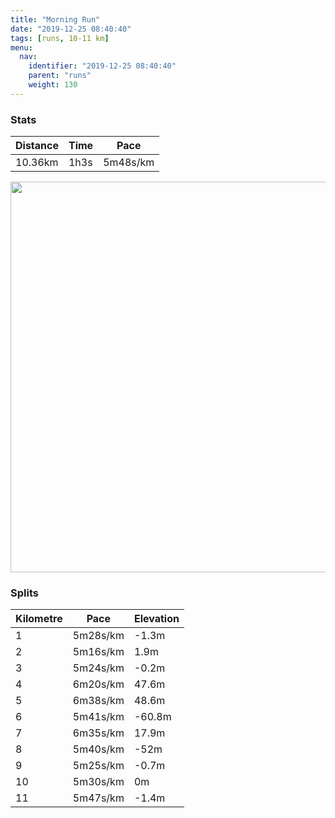 ```yaml
---
title: "Morning Run"
date: "2019-12-25 08:40:40"
tags: [runs, 10-11 km]
menu:
  nav:
    identifier: "2019-12-25 08:40:40"
    parent: "runs"
    weight: 130
---
```


### Stats

| Distance | Time | Pace |
|----------|------|------|
|10.36km|1h3s|5m48s/km|

<img src='https://maps.googleapis.com/maps/api/staticmap?maptype=terrain&path=enc:off`Gk}avCLVP~@Tf@j@j@HBLTJj@?d@H`ANf@p@xAh@r@n@lARA`@YLEj@@PLq@pAAZ^j@NbB@pEHvFFx@?z@JrAAf@Dd@`@z@Z~@^z@nAtE`A~CTh@^j@Tj@`@p@`@dA\n@FpACr@THFPGJMDCFNj@CpAOXo@l@o@x@Lz@\l@t@r@b@hA|@vABl@HVd@d@`@DPJpCdER|@`@h@fCzD|DbHPXd@^VZlA|ChBfE^fAv@xAn@bBPv@|@rBBLC|A@lBT|CEhAUdA]p@yBbC_@h@}A|@y@T{B`@SCO[]_BS_@YUw@[o@m@QaBSY[}@i@}@gBiCs@{AQq@G{Aq@sHMuBKi@BMLHRf@b@tBf@vAvArCn@r@BAAIWc@a@eASgA_@}ACk@LoB@qADQHF@jADr@l@rBt@`Br@`AF?@Ko@eAS}@EeABq@Fa@L[HEx@Cl@NHN?RS`AQd@INOJGCCi@Bq@B[BGPGBNOtAKFCFFPF?RWTy@Js@G_@QMWEo@JWNUd@Et@F~@TnAn@hACLO@gAuAe@yAc@kBKaCGKGNAbCEv@@Zh@vBPdAt@|ADRADK@]]}AmC[o@e@qAg@yBMYKAADNr@J|Aj@fFPvBDLz@bAt@j@dALxADt@G\BNGNQX}@h@{@@c@A[TmBH}BG{@HmCIu@Mi@GGKBUWg@iAa@SSV]Ha@?a@F_AOu@X]Gw@Ni@N]V]fAQL@^NxAB`Ad@`E^dEPt@f@hAr@lAANIDK?i@Um@a@QSQy@iAwC[m@Qs@E?M`@YI]BKKWo@KG_A`@a@ZKIq@wBWm@G_@OW}@sCYs@WoAYe@i@cBGa@Aw@Me@Gi@@g@Tu@r@wAXaAN_Af@wAfAmBNc@V]r@qBRNn@Tn@f@NB^k@J]VWPg@@GK}@Bu@U_@EKCWBa@W]KUSIIMTk@PUz@u@?[Os@IIOGi@}@QyAA]LQ?FM@LMA_AGgA]s@Ow@k@a@iA{BQq@_BmEG]}@gCgAuDSwAMkBIqB@gBOgMKa@OsAAa@i@PW?a@k@c@{@cAsAK_@Ik@M_@Y{Bc@c@[k@WQ&key=AIzaSyBPVQ_iynBzLujdhfLzy8Z-5zczbktE55k&size=800x800&scale=2&markers=color:yellow|label:S|42.14392,24.75494&markers=color:green|label:F|42.143890000000006,24.754480000000022' width='625' />

### Splits

| Kilometre | Pace | Elevation |
|------|------|-----------|
|1|5m28s/km|-1.3m|
|2|5m16s/km|1.9m|
|3|5m24s/km|-0.2m|
|4|6m20s/km|47.6m|
|5|6m38s/km|48.6m|
|6|5m41s/km|-60.8m|
|7|6m35s/km|17.9m|
|8|5m40s/km|-52m|
|9|5m25s/km|-0.7m|
|10|5m30s/km|0m|
|11|5m47s/km|-1.4m|
